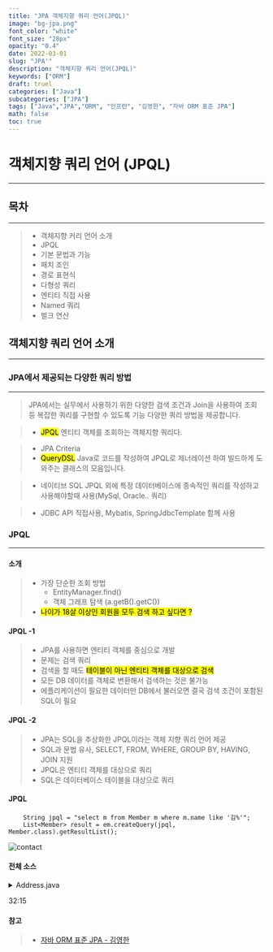 ```yaml
---
title: "JPA 객체지향 쿼리 언어(JPQL)"
image: "bg-jpa.png"
font_color: "white"
font_size: "28px"
opacity: "0.4"
date: 2022-03-01
slug: "JPA'"
description: "객체지향 쿼리 언어(JPQL)"	
keywords: ["ORM"]
draft: truel
categories: ["Java"]
subcategories: ["JPA"]
tags: ["Java","JPA","ORM", "인프런", "김영한", "자바 ORM 표준 JPA"]
math: false
toc: true
---
```


# 객체지향 쿼리 언어 (JPQL)
-------------------------------------

## 목차
-------------------------------------
> - 객체지향 커리 언어 소개
> - JPQL
> - 기본 문법과 기능
> - 패치 조인
> - 경로 표현식
> - 다형성 쿼리
> - 엔티티 직접 사용
> - Named 쿼리
> - 벌크 연산

## 객체지향 쿼리 언어 소개
-------------------------------------

### JPA에서 제공되는 다양한 쿼리 방법
--------------------------------------
> JPA에서는 실무에서 사용하기 위한 다양한 검색 조건과 Join을 사용하여 조회 등 복잡한 쿼리를 구현할 수 있도록 기능 다양한 쿼리 방법을 제공합니다.

> - <mark>JPQL</mark>
>	엔티티 객체를 조회하는 객체지향 쿼리다.

> - JPA Criteria 
> - <mark>QueryDSL</mark>
>	Java로 코드를 작성하여 JPQL로 제너레이션 하여 빌드하게 도와주는 클래스의 모음입니다.

> - 네이티브 SQL
> JPQL 외에 특정 데이터베이스에 종속적인 쿼리를 작성하고 사용해야할때 사용(MySql, Oracle.. 쿼리)

> - JDBC API 직접사용, Mybatis, SpringJdbcTemplate 함께 사용

### JPQL 
--------------------------------------

#### 소개

> - 가장 단순한 조회 방법
>	- EntityManager.find()
>	- 객체 그래프 탐색 (a.getB().getC())
> - <mark>나이가 18살 이상인 회원을 모두 검색 하고 싶다면 ?</mark>

#### JPQL -1

> - JPA를 사용하면 엔티티 객체를 중심으로 개발
> - 문제는 검색 쿼리
> - 검색을 할 때도 <mark>테이블이 아닌 엔티티 객체를 대상으로 검색</mark>
> - 모든 DB 데이터를 객체로 변환해서 검색하는 것은 불가능
> - 에플리케이션이 필요한 데이터만 DB에서 불러오면 결국 검색 조건이 포함된 SQL이 필요

#### JPQL -2

> - JPA는 SQL을 추상화한 JPQL이라는 객체 지향 쿼리 언어 제공
> - SQL과 문법 유사, SELECT, FROM, WHERE, GROUP BY, HAVING, JOIN 지원
> - JPQL은 엔티티 객체를 대상으로 쿼리
> - SQL은 데이터베이스 테이블을 대상으로 쿼리

#### JPQL 

```
	String jpql = "select m from Member m where m.name like '김%'";
	List<Member> result = em.createQuery(jpql, Member.class).getResultList();
```

![contact](/images/develop/backend/orm-jpa-basic/value-type-collection/img-004.png)



#### 전체 소스

<details title="펼치기/숨기기">
 	<summary> Address.java </summary>
 	
 	
     package relativemapping;

    import javax.persistence.Embeddable;
    import java.util.Objects;

    @Embeddable
    public class Address {
        private String city;
        private String street;
        private String zipcode;

        public Address() {
        }

        public Address(String city, String street, String zipcode) {
            this.city = city;
            this.street = street;
            this.zipcode = zipcode;
        }

        public String getCity() {
            return city;
        }

        private void setCity(String city) {
            this.city = city;
        }

        public String getStreet() {
            return street;
        }

        private void setStreet(String street) {
            this.street = street;
        }

        public String getZipcode() {
            return zipcode;
        }

        private void setZipcode(String zipcode) {
            this.zipcode = zipcode;
        }

        @Override
        public boolean equals(Object o) {
            if (this == o) return true;
            if (o == null || getClass() != o.getClass()) return false;
            Address address = (Address) o;
            return Objects.equals(city, address.city) && Objects.equals(street, address.street) && Objects.equals(zipcode, address.zipcode);
        }

        @Override
        public int hashCode() {
            return Objects.hash(city, street, zipcode);
        }
    }
 	
</details>

32:15



#### 참고
> - <a href="https://www.inflearn.com/course/ORM-JPA-Basic">자바 ORM 표준 JPA - 김영한</a>